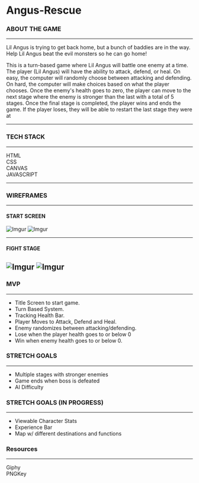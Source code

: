 # Angus-Rescue

### ABOUT THE GAME
---
  Lil Angus is trying to get back home, but a bunch of baddies are in the way. Help Lil Angus beat the evil monsters so he can go home! 
  
  This is a turn-based game where Lil Angus will battle one enemy at a time. The player (Lil Angus) will have the ability to attack, defend, or heal. On easy, the computer will randomly choose between attacking and defending. On hard, the computer will make choices based on what the player chooses. Once the enemy's health goes to zero, the player can move to the next stage where the enemy is stronger than the last with a total of 5 stages. Once the final stage is completed, the player wins and ends the game. If the player loses, they will be able to restart the last stage they were at
  
---
### TECH STACK
---
HTML</br>
CSS</br>
CANVAS</br>
JAVASCRIPT<br>

---
### WIREFRAMES
---
#### START SCREEN</br> 
![Imgur](https://i.imgur.com/WukibNKl.jpg)
![Imgur](https://i.imgur.com/tOlhiRtl.jpg)

---
#### FIGHT STAGE</br>
![Imgur](https://i.imgur.com/uSMXOSRl.png)
![Imgur](https://i.imgur.com/MP7vatdl.jpg)
--
### MVP
---
- Title Screen to start game. 
- Turn Based System. 
- Tracking Health Bar. 
- Player Moves to Attack, Defend and Heal. 
- Enemy randomizes between attacking/defending. 
- Lose when the player health goes to or below 0
- Win when enemy health goes to or below 0. 

### STRETCH GOALS
---
- Multiple stages with stronger enemies 
- Game ends when boss is defeated
- AI Difficulty

### STRETCH GOALS (IN PROGRESS)
---
- Viewable Character Stats
- Experience Bar
- Map w/ different destinations and functions

### Resources
---
Giphy</br>
PNGKey



